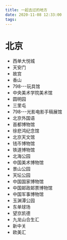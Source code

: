 ```yaml
---
title: 一起去过的地方
date: 2020-11-08 12:33:00
tags:
---
```


# 北京
- 西单大悦城
- 天安门
- 故宫
- 香山
- 798---玩具馆
- 中央美术学院美术馆
- 圆明园
- 三里屯
- 798---光影电影手稿展馆
- 北京外国语
- 首都博物馆
- 徐悲鸿纪念馆
- 北京天文馆
- 钱币博物馆
- 铁道博物馆
- 北海公园
- 中国美术博物馆
- 景山公园
- 天坛公园
- 中国国家博物馆
- 中国邮政邮票博物馆
- 中国军事博物馆
- 玉渊潭公园
- 东单球场
- 望京凯德
- 九龙山合生汇
- 新中关
- 欧美汇
